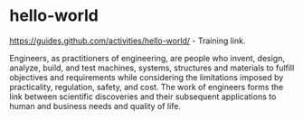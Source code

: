 # hello-world
https://guides.github.com/activities/hello-world/  - Training link.

Engineers, as practitioners of engineering, are people who invent, design, analyze, build, and test machines, systems, structures and 
materials to fulfill objectives and requirements while considering the limitations imposed by practicality, regulation, safety, and cost. 
The work of engineers forms the link between scientific discoveries and their subsequent applications to human and business needs and 
quality of life.
